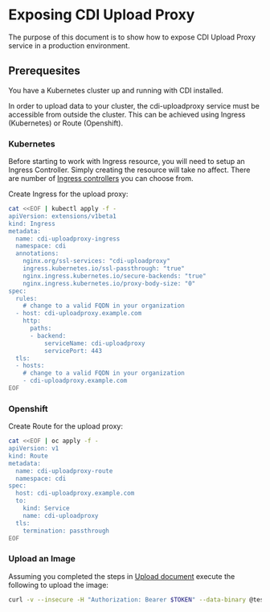 # Exposing CDI Upload Proxy
The purpose of this document is to show how to expose CDI Upload Proxy service in a production environment.

## Prerequesites
You have a Kubernetes cluster up and running with CDI installed.

In order to upload data to your cluster, the cdi-uploadproxy service must be accessible from outside the cluster.
This can be achieved using Ingress (Kubernetes) or Route (Openshift).


### Kubernetes

Before starting to work with Ingress resource, you will need to setup an Ingress Controller. Simply creating the resource will take no affect.
There are number of [Ingress controllers](https://kubernetes.io/docs/concepts/services-networking/ingress/#ingress-controllers) you can choose from.

Create Ingress for the upload proxy:


```bash
cat <<EOF | kubectl apply -f -
apiVersion: extensions/v1beta1
kind: Ingress
metadata:
  name: cdi-uploadproxy-ingress
  namespace: cdi
  annotations:
    nginx.org/ssl-services: "cdi-uploadproxy"
    ingress.kubernetes.io/ssl-passthrough: "true"
    nginx.ingress.kubernetes.io/secure-backends: "true"
    nginx.ingress.kubernetes.io/proxy-body-size: "0"
spec:
  rules:
    # change to a valid FQDN in your organization
  - host: cdi-uploadproxy.example.com
    http:
      paths:
      - backend:
          serviceName: cdi-uploadproxy
          servicePort: 443
  tls:
  - hosts:
    # change to a valid FQDN in your organization
    - cdi-uploadproxy.example.com
EOF
```


### Openshift

Create Route for the upload proxy:

```bash
cat <<EOF | oc apply -f -
apiVersion: v1
kind: Route
metadata:
  name: cdi-uploadproxy-route
  namespace: cdi
spec:
  host: cdi-uploadproxy.example.com
  to:
    kind: Service
    name: cdi-uploadproxy
  tls:
    termination: passthrough
EOF
```

### Upload an Image

Assuming you completed the steps in [Upload document](upload.md) execute the following to upload the image:

```bash
curl -v --insecure -H "Authorization: Bearer $TOKEN" --data-binary @tests/images/cirros-qcow2.img https://cdi-uploadproxy.example.com/v1alpha1/upload
```